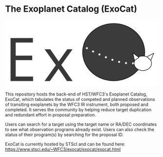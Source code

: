 # The Exoplanet Catalog (ExoCat)


![alt text](https://github.com/spacetelescope/exocat/blob/master/exocat/exocat-logo-2.png)


This repository hosts the back-end of HST/WFC3's Exoplanet Catalog, ExoCat, which tabulates the status of competed and planned observations of transiting exoplanets by the WFC3 IR instrument, both proposed and completed. It serves the community by helping reduce target duplication and redundant effort in proposal preparation.

Users can search for a target using the target name or RA/DEC coordinates to see what observation programs already exist. Users can also check the status of their program(s) by searching for the proposal ID. 

ExoCat is currently hosted by STScI and can be found here: https://www.stsci.edu/~WFC3/exocat/exocat/exocat.html
